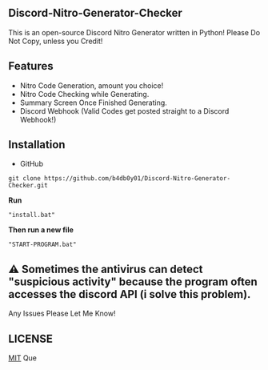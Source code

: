 ## Discord-Nitro-Generator-Checker
This is an open-source Discord Nitro Generator written in Python! Please Do Not Copy, unless you Credit!
## Features
+ Nitro Code Generation, amount you choice!
+ Nitro Code Checking while Generating.
+ Summary Screen Once Finished Generating.
+ Discord Webhook (Valid Codes get posted straight to a Discord Webhook!)
## Installation
+ GitHub 
```
git clone https://github.com/b4db0y01/Discord-Nitro-Generator-Checker.git
```
**Run** 
```
"install.bat"
``` 
**Then run a new file**
``` 
"START-PROGRAM.bat"
``` 
## ⚠ Sometimes the antivirus can detect "suspicious activity" because the program often accesses the discord API (i solve this problem).

Any Issues Please Let Me Know!
##
## LICENSE
[MIT](LICENSE) Que
